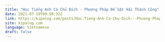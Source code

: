```yaml
---
title: "Học Tiếng Anh Có Chủ Đích - Phương Pháp Để Gặt Hái Thành Công"
date: 2021-07-19T09:50:32Z
link: https://kipalog.com/posts/Hoc-Tieng-Anh-Co-Chu-Dich---Phuong-Phap-De-Gat-Hai-Thanh-Cong?utm_medium=RSS&utm_source=news.12bit.vn
site: kipalog.com
language: Vietnamese
draft: false
---
```

